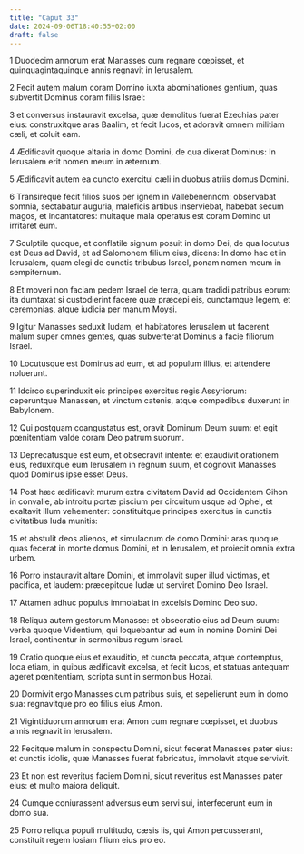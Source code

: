```yaml
---
title: "Caput 33"
date: 2024-09-06T18:40:55+02:00
draft: false
---
```




1 Duodecim annorum erat Manasses cum regnare cœpisset, et quinquagintaquinque annis regnavit in Ierusalem.

2 Fecit autem malum coram Domino iuxta abominationes gentium, quas subvertit Dominus coram filiis Israel:

3 et conversus instauravit excelsa, quæ demolitus fuerat Ezechias pater eius: construxitque aras Baalim, et fecit lucos, et adoravit omnem militiam cæli, et coluit eam.

4 Ædificavit quoque altaria in domo Domini, de qua dixerat Dominus: In Ierusalem erit nomen meum in æternum.

5 Ædificavit autem ea cuncto exercitui cæli in duobus atriis domus Domini.

6 Transireque fecit filios suos per ignem in Vallebenennom: observabat somnia, sectabatur auguria, maleficis artibus inserviebat, habebat secum magos, et incantatores: multaque mala operatus est coram Domino ut irritaret eum.

7 Sculptile quoque, et conflatile signum posuit in domo Dei, de qua locutus est Deus ad David, et ad Salomonem filium eius, dicens: In domo hac et in Ierusalem, quam elegi de cunctis tribubus Israel, ponam nomen meum in sempiternum.

8 Et moveri non faciam pedem Israel de terra, quam tradidi patribus eorum: ita dumtaxat si custodierint facere quæ præcepi eis, cunctamque legem, et ceremonias, atque iudicia per manum Moysi.

9 Igitur Manasses seduxit Iudam, et habitatores Ierusalem ut facerent malum super omnes gentes, quas subverterat Dominus a facie filiorum Israel.

10 Locutusque est Dominus ad eum, et ad populum illius, et attendere noluerunt.

11 Idcirco superinduxit eis principes exercitus regis Assyriorum: ceperuntque Manassen, et vinctum catenis, atque compedibus duxerunt in Babylonem.

12 Qui postquam coangustatus est, oravit Dominum Deum suum: et egit pœnitentiam valde coram Deo patrum suorum.

13 Deprecatusque est eum, et obsecravit intente: et exaudivit orationem eius, reduxitque eum Ierusalem in regnum suum, et cognovit Manasses quod Dominus ipse esset Deus.

14 Post hæc ædificavit murum extra civitatem David ad Occidentem Gihon in convalle, ab introitu portæ piscium per circuitum usque ad Ophel, et exaltavit illum vehementer: constituitque principes exercitus in cunctis civitatibus Iuda munitis:

15 et abstulit deos alienos, et simulacrum de domo Domini: aras quoque, quas fecerat in monte domus Domini, et in Ierusalem, et proiecit omnia extra urbem.

16 Porro instauravit altare Domini, et immolavit super illud victimas, et pacifica, et laudem: præcepitque Iudæ ut serviret Domino Deo Israel.

17 Attamen adhuc populus immolabat in excelsis Domino Deo suo.

18 Reliqua autem gestorum Manasse: et obsecratio eius ad Deum suum: verba quoque Videntium, qui loquebantur ad eum in nomine Domini Dei Israel, continentur in sermonibus regum Israel.

19 Oratio quoque eius et exauditio, et cuncta peccata, atque contemptus, loca etiam, in quibus ædificavit excelsa, et fecit lucos, et statuas antequam ageret pœnitentiam, scripta sunt in sermonibus Hozai.

20 Dormivit ergo Manasses cum patribus suis, et sepelierunt eum in domo sua: regnavitque pro eo filius eius Amon.

21 Vigintiduorum annorum erat Amon cum regnare cœpisset, et duobus annis regnavit in Ierusalem.

22 Fecitque malum in conspectu Domini, sicut fecerat Manasses pater eius: et cunctis idolis, quæ Manasses fuerat fabricatus, immolavit atque servivit.

23 Et non est reveritus faciem Domini, sicut reveritus est Manasses pater eius: et multo maiora deliquit.

24 Cumque coniurassent adversus eum servi sui, interfecerunt eum in domo sua.

25 Porro reliqua populi multitudo, cæsis iis, qui Amon percusserant, constituit regem Iosiam filium eius pro eo.

